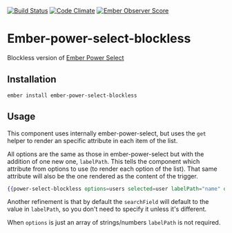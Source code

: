 [![Build Status](https://travis-ci.org/cibernox/ember-power-select-blockless.svg)](https://travis-ci.org/cibernox/ember-power-select-blockless)
[![Code Climate](https://codeclimate.com/github/cibernox/ember-power-select-blockless/badges/gpa.svg)](https://codeclimate.com/github/cibernox/ember-power-select-blockless)
[![Ember Observer Score](http://emberobserver.com/badges/ember-power-select-blockless.svg)](http://emberobserver.com/addons/ember-power-select-blockless)

# Ember-power-select-blockless

Blockless version of [Ember Power Select](https://github.com/cibernox/ember-power-select)

## Installation

`ember install ember-power-select-blockless`

## Usage

This component uses internally ember-power-select, but uses the `get` helper to render an specific attribute
in each item of the list.

All options are the same as those in ember-power-select but with the addition of one new one, `labelPath`. This
 tells the component which attribute from options to use (to render each option of the list). That same attribute will also be the one rendered as the content of the trigger.

```hbs
{{power-select-blockless options=users selected=user labelPath="name" onchange=(action (mut user))}}
```

Another refinement is that by default the `searchField` will default to the value in `labelPath`, so
you don't need to specify it unless it's different.

When `options` is just an array of strings/numbers `labelPath` is not required.

